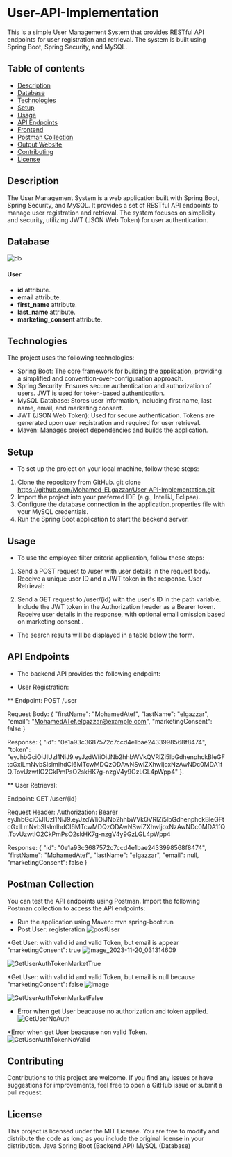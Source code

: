 # User-API-Implementation
This is a simple User Management System that provides RESTful API endpoints for user registration and retrieval. The system is built using Spring Boot, Spring Security, and MySQL.

## Table of contents
* [Description](#description)
* [Database](#database)
* [Technologies](#technologies)
* [Setup](#setup)
* [Usage](#usage)
* [API Endpoints](#api-endpoints)
* [Frontend](#frontend)
* [Postman Collection](#postman-collection)
* [Output Website](#output-website)
* [Contributing](#contributing)
* [License](#license)

## Description
The User Management System is a web application built with Spring Boot, Spring Security, and MySQL. It provides a set of RESTful API endpoints to manage user registration and retrieval. The system focuses on simplicity and security, utilizing JWT (JSON Web Token) for user authentication.

## Database
![db](https://github.com/Mohamed-ELgazzar/User-API-Implementation/assets/122599973/aabba3fb-4f92-4dbe-b9c3-5f1d43356c6c)
#### User


* **id** attribute.
* **email** attribute.
* **first_name** attribute.
* **last_name** attribute.
* **marketing_consent** attribute.


## Technologies
The project uses the following technologies:

* Spring Boot: The core framework for building the application, providing a simplified and convention-over-configuration approach.
* Spring Security: Ensures secure authentication and authorization of users. JWT is used for token-based authentication.
* MySQL Database: Stores user information, including first name, last name, email, and marketing consent.
* JWT (JSON Web Token): Used for secure authentication. Tokens are generated upon user registration and required for user retrieval.
* Maven: Manages project dependencies and builds the application.

## Setup
* To set up the project on your local machine, follow these steps:

1. Clone the repository from GitHub.
  git clone https://github.com/Mohamed-ELgazzar/User-API-Implementation.git
2. Import the project into your preferred IDE (e.g., IntelliJ, Eclipse).
3. Configure the database connection in the application.properties file with your MySQL credentials.
4. Run the Spring Boot application to start the backend server.

## Usage
* To use the employee filter criteria application, follow these steps:
1. Send a POST request to /user with user details in the request body.
    Receive a unique user ID and a JWT token in the response.
    User Retrieval:

2. Send a GET request to /user/{id} with the user's ID in the path variable.
    Include the JWT token in the Authorization header as a Bearer token.
    Receive user details in the response, with optional email omission based on marketing consent..

* The search results will be displayed in a table below the form.

## API Endpoints
* The backend API provides the following endpoint:

* User Registration:

** Endpoint: POST /user

Request Body:
{
    "firstName": "MohamedAtef",
    "lastName": "elgazzar",
    "email": "MohamedATef.elgazzar@example.com",
    "marketingConsent": false
}

Response:
{
    "id": "0e1a93c3687572c7ccd4e1bae2433998568f8474",
    "token": "eyJhbGciOiJIUzI1NiJ9.eyJzdWIiOiJNb2hhbWVkQVRlZi5lbGdhenphckBleGFtcGxlLmNvbSIsImlhdCI6MTcwMDQzODAwNSwiZXhwIjoxNzAwNDc0MDA1fQ.TovUzwtIO2CkPmPsO2skHK7g-nzgV4y9GzLGL4pWpp4"
}.

** User Retrieval:

Endpoint: GET /user/{id}

Request Header:
Authorization: Bearer eyJhbGciOiJIUzI1NiJ9.eyJzdWIiOiJNb2hhbWVkQVRlZi5lbGdhenphckBleGFtcGxlLmNvbSIsImlhdCI6MTcwMDQzODAwNSwiZXhwIjoxNzAwNDc0MDA1fQ.TovUzwtIO2CkPmPsO2skHK7g-nzgV4y9GzLGL4pWpp4

Response:
{
    "id": "0e1a93c3687572c7ccd4e1bae2433998568f8474",
    "firstName": "MohamedAtef",
    "lastName": "elgazzar",
    "email": null,
    "marketingConsent": false
}



## Postman Collection
You can test the API endpoints using Postman. Import the following Postman collection to access the API endpoints:

* Run the application using Maven:
     mvn spring-boot:run
* Post User: registeration
![postUser](https://github.com/Mohamed-ELgazzar/User-API-Implementation/assets/122599973/695f22ad-20ae-4c6f-b67c-2b0acdf751bb)

*Get User: with valid id and valid Token, but email is appear "marketingConsent": true
![image_2023-11-20_031314609](https://github.com/Mohamed-ELgazzar/User-API-Implementation/assets/122599973/89b02e61-9391-452a-9e94-fb73b23806cd)

![GetUserAuthTokenMarketTrue](https://github.com/Mohamed-ELgazzar/User-API-Implementation/assets/122599973/20af7800-8d9d-4a2f-b735-1f91cce56029)

*Get User: with valid id and valid Token, but email is null because "marketingConsent": false
![image](https://github.com/Mohamed-ELgazzar/User-API-Implementation/assets/122599973/647b5962-cb7e-4821-84b5-7322660cac82)

![GetUserAuthTokenMarketFalse](https://github.com/Mohamed-ELgazzar/User-API-Implementation/assets/122599973/91f99693-981a-45a1-a7f7-aecb231a1467)

* Error when get User beacause no authorization and token applied.
![GetUserNoAuth](https://github.com/Mohamed-ELgazzar/User-API-Implementation/assets/122599973/a49c07dd-bc8a-42f5-8a0e-79f72ce3f71b)

*Error when get User beacause non valid Token.
![GetUserAuthTokenNoValid](https://github.com/Mohamed-ELgazzar/User-API-Implementation/assets/122599973/bcba528c-dee3-411c-a3b7-b44e0dfb42a6)


## Contributing
Contributions to this project are welcome. If you find any issues or have suggestions for improvements, feel free to open a GitHub issue or submit a pull request.

## License
This project is licensed under the MIT License. You are free to modify and distribute the code as long as you include the original license in your distribution.
Java Spring Boot (Backend API)
MySQL (Database)
